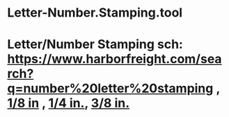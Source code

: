 # Letter-Number.Stamping.tool
# Letter/Number Stamping sch: https://www.harborfreight.com/search?q=number%20letter%20stamping , [1/8 in](https://www.harborfreight.com/18-in-steel-letternumber-stamping-set-36-pc-63676.html) , [1/4 in.](https://www.harborfreight.com/14-in-steel-letternumber-stamping-set-36-pc-63677.html), [3/8 in.](https://www.harborfreight.com/38-in-steel-letternumber-stamping-set-36-pc-63675.html)
